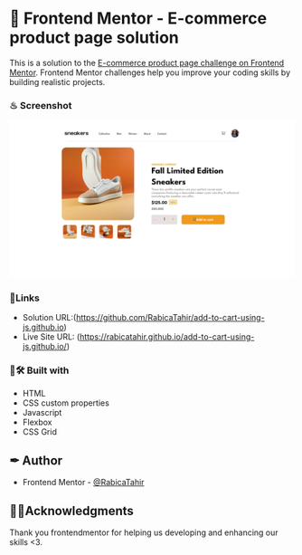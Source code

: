 # 🎯 Frontend Mentor - E-commerce product page solution

This is a solution to the [E-commerce product page challenge on Frontend Mentor](https://www.frontendmentor.io/challenges/ecommerce-product-page-UPsZ9MJp6). Frontend Mentor challenges help you improve your coding skills by building realistic projects.


### ♨ Screenshot

![](./solutionbyrabica.png)


### 🔗Links
- Solution URL:(https://github.com/RabicaTahir/add-to-cart-using-js.github.io)
- Live Site URL: (https://rabicatahir.github.io/add-to-cart-using-js.github.io/)



### 🎨🛠 Built with

- HTML
- CSS custom properties
- Javascript
- Flexbox
- CSS Grid




## ✒ Author

- Frontend Mentor - [@RabicaTahir](https://www.frontendmentor.io/profile/RabicaTahir)


## 📍📌Acknowledgments

Thank you frontendmentor for helping us developing and enhancing our skills <3.





